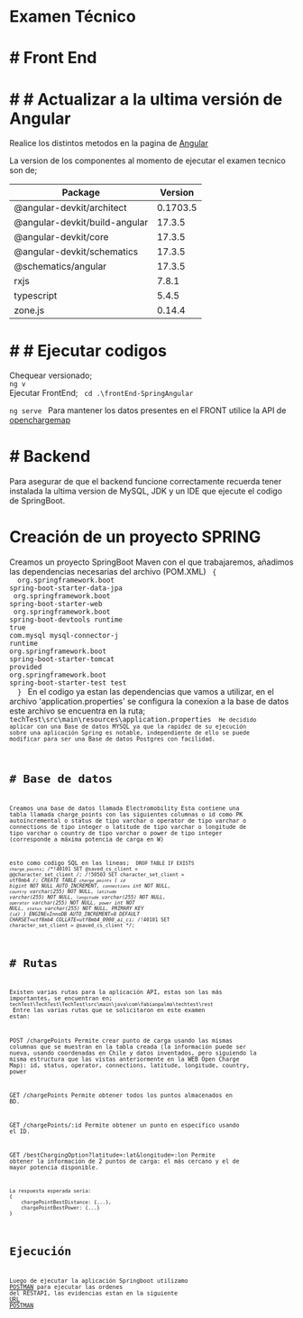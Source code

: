 # Examen Técnico
# # Front End
# # # Actualizar a la ultima versión de Angular
Realice los distintos metodos en la pagina de <a href="https://angular.io/">Angular</a>

La version de los componentes al momento de ejecutar el examen tecnico son de;
<table>
<thead>
<tr>
<th>Package</th>
<th>Version</th>
</tr>
<thead>
<tbody>
<tr>
<td>@angular-devkit/architect</td>
<td>0.1703.5</td>
</tr>
<tr>
<td>@angular-devkit/build-angular</td>
<td>17.3.5</td>
</tr>
<tr>
<td>@angular-devkit/core</td>
<td>17.3.5</td>
</tr>
<tr>
<td>@angular-devkit/schematics</td>
<td>17.3.5</td>
</tr>
<tr>
<td>@schematics/angular</td>
<td>17.3.5</td>
</tr>
<tr>
<td>rxjs</td>
<td>7.8.1</td>
</tr>
<tr>
<td>typescript</td>
<td>5.4.5</td>
</tr>
<tr>
<td>zone.js</td>
<td>0.14.4</td>
</tr>
</tbody>
</table>

# # # Ejecutar codigos
Chequear versionado;<br>
<code>ng v</code><br>
Ejecutar FrontEnd;
<code>
cd .\frontEnd-SpringAngular\
ng serve
</code>
Para mantener los datos presentes en el FRONT utilice la API de <a href="https://api.openchargemap.io/v3/poi/?output=json&countrycode=CL?key=5dc9be8d-6af7-43e0-822c-856923d71485">openchargemap</a>

# # Backend
Para asegurar de que el backend funcione correctamente recuerda tener instalada la ultima version de MySQL, JDK y un IDE que ejecute el codigo de SpringBoot.

# Creación de un proyecto SPRING
Creamos un proyecto SpringBoot Maven con el que trabajaremos, añadimos las dependencias necesarias del archivo (POM.XML)
<code>
{
	<dependencies>
		<dependency>
			<groupId>org.springframework.boot</groupId>
			<artifactId>spring-boot-starter-data-jpa</artifactId>
		</dependency>
		<dependency>
			<groupId>org.springframework.boot</groupId>
			<artifactId>spring-boot-starter-web</artifactId>
		</dependency>
		<dependency>
			<groupId>org.springframework.boot</groupId>
			<artifactId>spring-boot-devtools</artifactId>
			<scope>runtime</scope>
			<optional>true</optional>
		</dependency>
		<dependency>
			<groupId>com.mysql</groupId>
			<artifactId>mysql-connector-j</artifactId>
			<scope>runtime</scope>
		</dependency>
		<dependency>
			<groupId>org.springframework.boot</groupId>
			<artifactId>spring-boot-starter-tomcat</artifactId>
			<scope>provided</scope>
		</dependency>
		<dependency>
			<groupId>org.springframework.boot</groupId>
			<artifactId>spring-boot-starter-test</artifactId>
			<scope>test</scope>
		</dependency>
	</dependencies>
}
</code>
En el codigo ya estan las dependencias que vamos a utilizar, en el archivo 'application.properties' se configura la conexion a la base de datos
este archivo se encuentra en la ruta;
<code>
    techTest\src\main\resources\application.properties
<code>
He decidido aplicar con una Base de datos MYSQL ya que la rapidez de su ejecución sobre una aplicación Spring es notable, independiente de ello se puede modificar para ser una Base de datos Postgres con facilidad.

# # Base de datos

Creamos una base de datos llamada Electromobility
Esta contiene una tabla llamada charge_points con las siguientes columnas
o id como PK autoincremental
o status de tipo varchar
o operator de tipo varchar
o connections de tipo integer
o latitude de tipo varchar
o longitude de tipo varchar
o country de tipo varchar
o power de tipo integer (corresponde a máxima potencia de carga en W)

esto como codigo SQL en las lineas;
<code>
DROP TABLE IF EXISTS `charge_points`;
/*!40101 SET @saved_cs_client     = @@character_set_client */;
/*!50503 SET character_set_client = utf8mb4 */;
CREATE TABLE `charge_points` (
  `id` bigint NOT NULL AUTO_INCREMENT,
  `connections` int NOT NULL,
  `country` varchar(255) NOT NULL,
  `latitude` varchar(255) NOT NULL,
  `longitude` varchar(255) NOT NULL,
  `operator` varchar(255) NOT NULL,
  `power` int NOT NULL,
  `status` varchar(255) NOT NULL,
  PRIMARY KEY (`id`)
) ENGINE=InnoDB AUTO_INCREMENT=0 DEFAULT CHARSET=utf8mb4 COLLATE=utf8mb4_0900_ai_ci;
/*!40101 SET character_set_client = @saved_cs_client */;
</code>

# # Rutas
Existen varias rutas para la aplicación API, estas son las más importantes, se encuentran en;
<code>
    techTest\TechTest\TechTest\src\main\java\com\fabianpalma\techtest\rest
</code>
Entre las varias rutas que se solicitaron en este examen estan:

POST /chargePoints
    Permite crear punto de carga usando las mismas columnas que se muestran en la
    tabla creada (la información puede ser nueva, usando coordenadas en Chile y datos
    inventados, pero siguiendo la misma estructura que las vistas anteriormente en la
    WEB Open Charge Map):
        id, status, operator, connections, latitude, longitude, country, power

GET /chargePoints
    Permite obtener todos los puntos almacenados en BD.

GET /chargePoints/:id
    Permite obtener un punto en específico usando el ID.

GET /bestChargingOption?latitude=:lat&longitude=:lon
    Permite obtener la información de 2 puntos de carga: el más cercano y el de mayor
    potencia disponible.

    La respuesta esperada seria:
    {
        chargePointBestDistance: {...},
        chargePointBestPower: {...}
    }

# Ejecución

Luego de ejecutar la aplicación Springboot utilizamo <a href="https://web.postman.co/">POSTMAN</a> para ejecutar las ordenes del RESTAPI, las evidencias estan en la siguiente <a href="https://api.postman.com/collections/26808522-965a8c7a-364b-4e8c-a8d4-796e612ca5fe?access_key=PMAT-01HW6X4H6KVAFT68H1FMGJ72CZ">URL POSTMAN</a>
